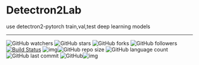 # Detectron2Lab
use detectron2-pytorch train,val,test deep learning models

---

![GitHub watchers](https://img.shields.io/github/watchers/isLinXu/Detectron2Lab.svg?style=social) ![GitHub stars](https://img.shields.io/github/stars/isLinXu/Detectron2Lab.svg?style=social) ![GitHub forks](https://img.shields.io/github/forks/isLinXu/Detectron2Lab.svg?style=social) ![GitHub followers](https://img.shields.io/github/followers/isLinXu.svg?style=social)
 [![Build Status](https://img.shields.io/endpoint.svg?url=https%3A%2F%2Factions-badge.atrox.dev%2Fatrox%2Fsync-dotenv%2Fbadge&style=flat)](https://github.com/isLinXu/Detectron2Lab)  ![img](https://badgen.net/badge/icon/learning?icon=deepscan&label)![GitHub repo size](https://img.shields.io/github/repo-size/isLinXu/Detectron2Lab.svg?style=flat-square) ![GitHub language count](https://img.shields.io/github/languages/count/isLinXu/Detectron2Lab)  ![GitHub last commit](https://img.shields.io/github/last-commit/isLinXu/Detectron2Lab) ![GitHub](https://img.shields.io/github/license/isLinXu/Detectron2Lab.svg?style=flat-square)![img](https://hits.dwyl.com/isLinXu/Detectron2Lab.svg)
